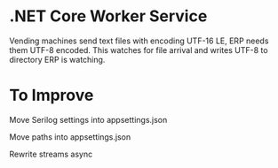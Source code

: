 # .NET Core Worker Service
Vending machines send text files with encoding UTF-16 LE, ERP needs them UTF-8 encoded. This watches for file arrival and writes UTF-8 to directory ERP is watching.

# To Improve
Move Serilog settings into appsettings.json

Move paths into appsettings.json

Rewrite streams async



